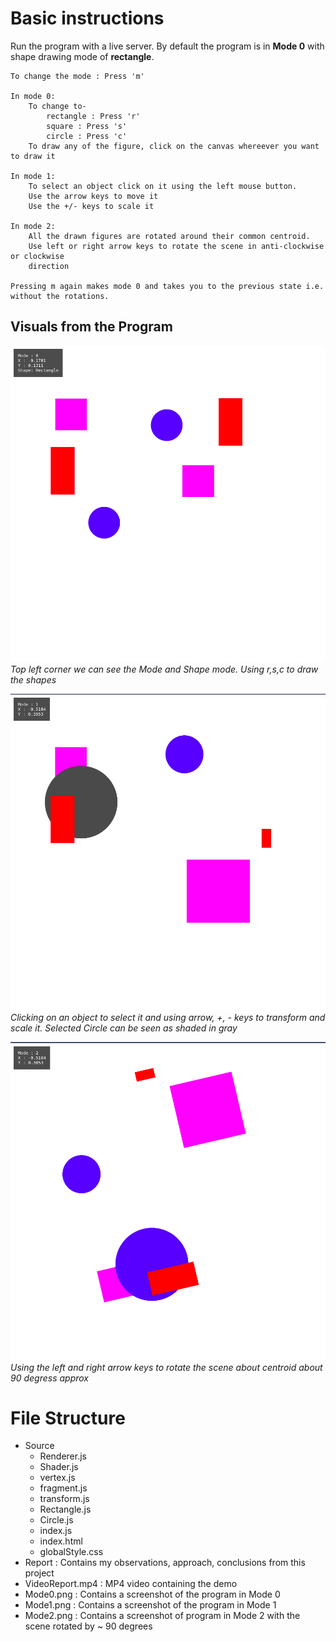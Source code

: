 # Basic instructions

Run the program with a live server.
By default the program is in **Mode 0** with shape drawing mode of **rectangle**.
```
To change the mode : Press 'm'

In mode 0:
    To change to-
        rectangle : Press 'r'
        square : Press 's'
        circle : Press 'c'
    To draw any of the figure, click on the canvas whereever you want to draw it

In mode 1:
    To select an object click on it using the left mouse button. 
    Use the arrow keys to move it 
    Use the +/- keys to scale it

In mode 2:
    All the drawn figures are rotated around their common centroid. 
    Use left or right arrow keys to rotate the scene in anti-clockwise or clockwise      
    direction

Pressing m again makes mode 0 and takes you to the previous state i.e. without the rotations. 
```
## Visuals from the Program
!["Mode 0: Inserting objects mode](./Mode0.png)
*Top left corner we can see the Mode and Shape mode. Using r,s,c to draw the shapes*

!["Mode 1"](./Mode1.png)
*Clicking on an object to select it and using arrow, +, - keys to transform and scale it. Selected Circle can be seen as shaded in gray*

!["Mode 2"](./Mode2.png)
*Using the left and right arrow keys to rotate the scene about centroid about 90 degress approx*

# File Structure

- Source
  - Renderer.js
  - Shader.js
  - vertex.js
  - fragment.js
  - transform.js
  - Rectangle.js
  - Circle.js
  - index.js
  - index.html
  - globalStyle.css
- Report : Contains my observations, approach, conclusions from this project
- VideoReport.mp4 : MP4 video containing the demo
- Mode0.png : Contains a screenshot of the program in Mode 0
- Mode1.png : Contains a screenshot of the program in Mode 1
- Mode2.png : Contains a screenshot of program in Mode 2 with the scene rotated by ~ 90 degrees